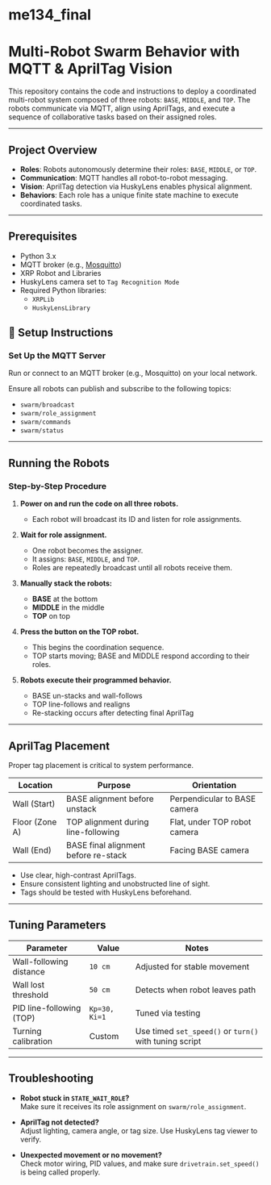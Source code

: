 # me134_final

# Multi-Robot Swarm Behavior with MQTT & AprilTag Vision

This repository contains the code and instructions to deploy a coordinated multi-robot system composed of three robots: `BASE`, `MIDDLE`, and `TOP`. The robots communicate via MQTT, align using AprilTags, and execute a sequence of collaborative tasks based on their assigned roles.

---

## Project Overview

- **Roles**: Robots autonomously determine their roles: `BASE`, `MIDDLE`, or `TOP`.
- **Communication**: MQTT handles all robot-to-robot messaging.
- **Vision**: AprilTag detection via HuskyLens enables physical alignment.
- **Behaviors**: Each role has a unique finite state machine to execute coordinated tasks.

---

## Prerequisites

- Python 3.x
- MQTT broker (e.g., [Mosquitto](https://mosquitto.org/))
- XRP Robot and Libraries
- HuskyLens camera set to `Tag Recognition Mode`
- Required Python libraries:
  - `XRPLib`
  - `HuskyLensLibrary`

## 🚀 Setup Instructions



### Set Up the MQTT Server

Run or connect to an MQTT broker (e.g., Mosquitto) on your local network.

Ensure all robots can publish and subscribe to the following topics:

- `swarm/broadcast`
- `swarm/role_assignment`
- `swarm/commands`
- `swarm/status`

---

##  Running the Robots

### Step-by-Step Procedure

1. **Power on and run the code on all three robots.**
   - Each robot will broadcast its ID and listen for role assignments.

2. **Wait for role assignment.**
   - One robot becomes the assigner.
   - It assigns: `BASE`, `MIDDLE`, and `TOP`.
   - Roles are repeatedly broadcast until all robots receive them.

3. **Manually stack the robots:**
   - **BASE** at the bottom
   - **MIDDLE** in the middle
   - **TOP** on top

4. **Press the button on the TOP robot.**
   - This begins the coordination sequence.
   - TOP starts moving; BASE and MIDDLE respond according to their roles.

5. **Robots execute their programmed behavior.**
   - BASE un-stacks and wall-follows
   - TOP line-follows and realigns
   - Re-stacking occurs after detecting final AprilTag

---

##  AprilTag Placement

Proper tag placement is critical to system performance.

| Location           | Purpose                                | Orientation                    |
|--------------------|----------------------------------------|--------------------------------|
| Wall (Start)       | BASE alignment before unstack          | Perpendicular to BASE camera   |
| Floor (Zone A)     | TOP alignment during line-following    | Flat, under TOP robot camera   |
| Wall (End)         | BASE final alignment before re-stack   | Facing BASE camera             |

- Use clear, high-contrast AprilTags.
- Ensure consistent lighting and unobstructed line of sight.
- Tags should be tested with HuskyLens beforehand.

---

##  Tuning Parameters

| Parameter                  | Value         | Notes                          |
|---------------------------|---------------|--------------------------------|
| Wall-following distance   | `10 cm`       | Adjusted for stable movement   |
| Wall lost threshold       | `50 cm`       | Detects when robot leaves path |
| PID line-following (TOP)  | `Kp=30, Ki=1` | Tuned via testing              |
| Turning calibration       | Custom        | Use timed `set_speed()` or `turn()` with tuning script |

---

##  Troubleshooting

-  **Robot stuck in `STATE_WAIT_ROLE`?**  
  Make sure it receives its role assignment on `swarm/role_assignment`.

-  **AprilTag not detected?**  
  Adjust lighting, camera angle, or tag size. Use HuskyLens tag viewer to verify.

-  **Unexpected movement or no movement?**  
  Check motor wiring, PID values, and make sure `drivetrain.set_speed()` is being called properly.
